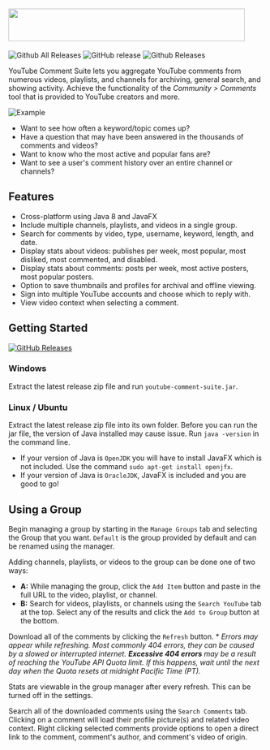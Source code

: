 # <img src="https://i.imgur.com/edLrUKt.png" width="466" height="64" />

![Github All Releases](https://img.shields.io/github/downloads/mattwright324/youtube-comment-suite/total.svg)
![GitHub release](https://img.shields.io/github/release/mattwright324/youtube-comment-suite.svg)
![Github Releases](https://img.shields.io/github/downloads/mattwright324/youtube-comment-suite/latest/total.svg)

YouTube Comment Suite lets you aggregate YouTube comments from numerous videos, playlists, and channels for archiving, general search, and showing activity. 
Achieve the functionality of the *Community > Comments* tool that is provided to YouTube creators and more.

![Example](https://i.imgur.com/pE57Cql.png)

* Want to see how often a keyword/topic comes up?
* Have a question that may have been answered in the thousands of comments and videos?
* Want to know who the most active and popular fans are?
* Want to see a user's comment history over an entire channel or channels?

## Features
* Cross-platform using Java 8 and JavaFX
* Include multiple channels, playlists, and videos in a single group.
* Search for comments by video, type, username, keyword, length, and date.
* Display stats about videos: publishes per week, most popular, most disliked, most commented, and disabled.
* Display stats about comments: posts per week, most active posters, most popular posters.
* Option to save thumbnails and profiles for archival and offline viewing.
* Sign into multiple YouTube accounts and choose which to reply with.
* View video context when selecting a comment.

## Getting Started
[![GitHub Releases](https://img.shields.io/badge/downloads-releases-brightgreen.svg?maxAge=60&style=flat-square)](https://github.com/mattwright324/youtube-comment-suite/releases)

### Windows
Extract the latest release zip file and run `youtube-comment-suite.jar`. 

### Linux / Ubuntu
Extract the latest release zip file into its own folder. Before you can run the jar file, the version of Java installed may cause issue. Run `java -version` in the command line.

* If your version of Java is `OpenJDK` you will have to install JavaFX which is not included. Use the command `sudo apt-get install openjfx`. 
* If your version of Java is `OracleJDK`, JavaFX is included and you are good to go!

## Using a Group
Begin managing a group by starting in the `Manage Groups` tab and selecting the Group that you want. `Default` is the group provided by default and can be renamed using the manager.

Adding channels, playlists, or videos to the group can be done one of two ways:
* **A:** While managing the group, click the `Add Item` button and paste in the full URL to the video, playlist, or channel.
* **B:** Search for videos, playlists, or channels using the `Search YouTube` tab at the top. Select any of the results and click the `Add to Group` button at the bottom.

Download all of the comments by clicking the `Refresh` button. * *Errors may appear while refreshing. Most commonly 404 errors, they can be caused by a slowed or interrupted internet. **Excessive 404 errors** may be a result of reaching the YouTube API Quota limit. If this happens, wait until the next day when the Quota resets at midnight Pacific Time (PT).*

Stats are viewable in the group manager after every refresh. This can be turned off in the settings.

Search all of the downloaded comments using the `Search Comments` tab. Clicking on a comment will load their profile picture(s) and related video context. Right clicking selected comments provide options to open a direct link to the comment, comment's author, and comment's video of origin. 
